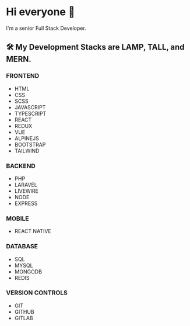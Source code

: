 # Hi everyone :wave:

I'm a senior Full Stack Developer.

## 🛠️ My Development Stacks are LAMP, TALL, and MERN.

### FRONTEND
- HTML
- CSS
- SCSS
- JAVASCRIPT
- TYPESCRIPT
- REACT
- REDUX
- VUE
- ALPINEJS
- BOOTSTRAP
- TAILWIND

### BACKEND
- PHP
- LARAVEL
- LIVEWIRE
- NODE
- EXPRESS

### MOBILE
- REACT NATIVE

### DATABASE
- SQL
- MYSQL
- MONGODB
- REDIS

### VERSION CONTROLS
- GIT
- GITHUB
- GITLAB
